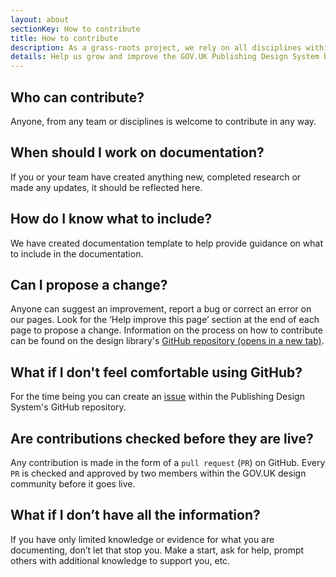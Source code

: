 ```yaml
---
layout: about
sectionKey: How to contribute
title: How to contribute
description: As a grass-roots project, we rely on all disciplines within the GOV.UK programme to help improve and grow the Publishing Design System.
details: Help us grow and improve the GOV.UK Publishing Design System by contributing to it. This includes creating new documentation or improving our existing documentation on GOV.UK publishing [components](/components), [patterns](/patterns), and [frontend templates](/frontend-templates).
---
```

## Who can contribute?
Anyone, from any team or disciplines is welcome to contribute in any way.

## When should I work on documentation?
If you or your team have created anything new, completed research or made any updates, it should be reflected here.

## How do I know what to include?
We have created documentation template to help provide guidance on what to include in the documentation.

## Can I propose a change?
Anyone can suggest an improvement, report a bug or correct an error on our pages. Look for the ‘Help improve this page’ section at the end of each page to propose a change. Information on the process on how to contribute can be found on the design library's <a href="https://github.com/nnagewad/DesignLibrary" rel="noopener noreferrer" target="_blank">GitHub repository (opens in a new tab)</a>.

## What if I don't feel comfortable using GitHub?
For the time being you can create an <a href="https://github.com/nnagewad/DesignLibrary/issues" rel="noopener noreferrer" target="_blank">issue</a> within the Publishing Design System's GitHub repository.

## Are contributions checked before they are live?
Any contribution is made in the form of a `pull request` (`PR`) on GitHub. Every `PR` is checked and approved by two members within the GOV.UK design community before it goes live. 

## What if I don’t have all the information?
If you have only limited knowledge or evidence for what you are documenting, don’t let that stop you. Make a start, ask for help, prompt others with additional knowledge to support you, etc.